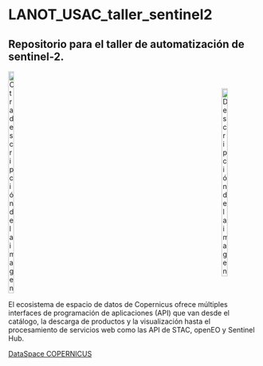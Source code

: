 # LANOT_USAC_taller_sentinel2
## Repositorio para el taller de automatización de sentinel-2.


<div style="display: flex; justify-content: space-between; align-items: center;">
    <img src="http://www.lanot.unam.mx/static/pagina_LANOT/img/lanot_logo_b_1.png" alt="Otra descripción de la imagen" style="width: 15%; height: auto;">
    <img src="https://dataspace.copernicus.eu/themes/custom/copernicus/logo.svg" alt="Descripción de la imagen" style="width: 15%; height: auto;">
</div>


El ecosistema de espacio de datos de Copernicus ofrece múltiples interfaces de programación de aplicaciones (API) que van desde el catálogo, la descarga de productos y la visualización hasta el procesamiento de servicios web como las API de STAC, openEO y Sentinel Hub.

[DataSpace COPERNICUS](https://dataspace.copernicus.eu/)
